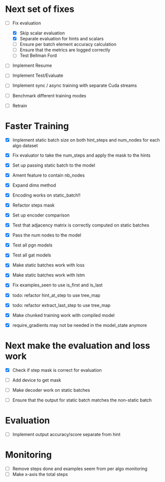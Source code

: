 # Next set of fixes
- [ ] Fix evaluation
    - [x] Skip scalar evaluation
    - [x] Separate evaluation for hints and scalars
    - [ ] Ensure per batch element accuracy calculation 
    - [ ] Ensure that the metrics are logged correctly
    - [ ] Test Bellman Ford 
- [ ] Implement Resume
- [ ] Implement Test/Evaluate

- [ ] Implement sync / async training with separate Cuda streams
- [ ] Benchmark different training modes
- [ ] Retrain

# Faster Training
- [x] Implement static batch size on both hint_steps and num_nodes for each algo dataset
- [x] Fix evaluator to take the num_steps and apply the mask to the hints
- [x] Set up passing static batch to the model
- [x] Ament feature to contain nb_nodes
- [x] Expand dims method
- [x] Encoding works on static_batch!! 
- [x] Refactor steps mask
- [x] Set up encoder comparison
- [x] Test that adjacency matrix is correctly computed on static batches
- [x] Pass the num nodes to the model
- [x] Test all pgn models
- [x] Test all gat models
- [x] Make static batches work with loss
- [x] Make static batches work with lstm
- [x] Fix examples_seen to use is_first and is_last
- [x] todo: refactor hint_at_step to use tree_map
- [x] todo: refactor extract_last_step to use tree_map
- [x] Make chunked training work with compiled model
- [x] require_gradients may not be needed in the model_state anymore




# Next make the evaluation and loss work
- [x] Check if step mask is correct for evaluation

- [ ] Add device to get mask
- [ ] Make decoder work on static batches
- [ ] Ensure that the output for static batch matches the non-static batch

# Evaluation
- [ ] Implement output accuracy/score separate from hint

# Monitoring
- [ ] Remove steps done and examples seem from per algo monitoring
- [ ] Make x-axis the total steps